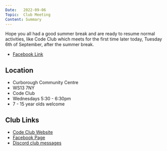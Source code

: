 ```yaml
---
Date:   2022-09-06
Topic:  Club Meeting
Content: Summary
---
```



Hope you all had a good summer break and are ready to resume normal activities, like Code Club which meets for the first time later today, Tuesday 6th of September, after the summer break.

* [Facebook Link](https://www.facebook.com/1481985248595237/posts/5167482523378806/)

## Location

* Curborough Community Centre
* WS13 7NY
* Code Club
* Wednesdays 5:30 - 6:30pm
* 7 - 15 year olds welcome

## Club Links

* [Code Club Website](https://lichfield-code-club.github.io/)
* [Facebook Page](https://www.facebook.com/LichfieldCoders)
* [Discord club messages](https://discord.gg/szz6xGK)
